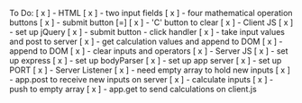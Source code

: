 To Do:
    [ x ] - HTML
        [ x ] - two input fields
        [ x ] - four mathematical operation buttons
        [ x ] - submit button [=]
        [ x ] - 'C' button to clear
    [ x ] - Client JS
        [ x ] - set up jQuery
        [ x ] - submit button - click handler
        [ x ] - take input values and post to server
        [ x ] - get calculation values and append to DOM
            [ x ] - append to DOM
        [ x ] - clear inputs and operators
    [ x ] - Server JS
        [ x ] - set up express
        [ x ] - set up bodyParser
        [ x ] - set up app server
        [ x ] - set up PORT 
        [ x ] - Server Listener
        [ x ] - need empty array to hold new inputs
        [ x ] - app.post to receive new inputs on server
            [ x ] - calculate inputs
            [ x ] - push to empty array
        [ x ] - app.get to send calculations on client.js
           
